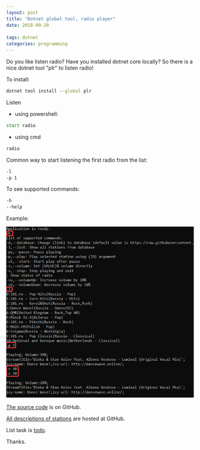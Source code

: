 ```yaml
---
layout: post
title: "Dotnet global tool, radio player"
date: 2018-09-20

tags: dotnet
categories: programming
---
```

Do you like listen radio? Have you installed dotnet core locally? So there is a nice dotnet tool "plr" to listen radio!

To install:

```bat
dotnet tool install --global plr
```

Listen

* using powershell:

```bat
start radio
```

* using cmd

```bat
radio
```

Common way to start listening the first radio from the list:

```bat
-l
-p 1
```

To see supported commands:

```bat
-h
--help
```

Example:

![image](./images/cross-radio-exampe.png)

[The source code](https://github.com/eapyl/crossRadio) is on GitHub.

[All descriptions of stations](https://github.com/eapyl/radio-stations/blob/master/db.json) are hosted at GitHub.

List task is [todo](https://github.com/eapyl/crossRadio/blob/master/todo).

Thanks.
